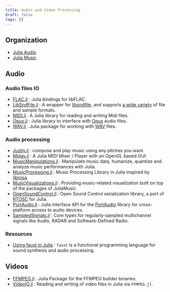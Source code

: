 ```yaml
---
title: Audio and Video Processing
draft: false
tags: []
---
```


## Organization

- [Julia Audio](https://github.com/JuliaAudio)
- [Julia Music](https://github.com/JuliaMusic)

## Audio

### Audio files IO

- [FLAC.jl](https://github.com/JuliaIO/FLAC.jl) : Julia bindings for libFLAC.
- [LibSndFile.jl](https://github.com/JuliaAudio/LibSndFile.jl) : A wrapper for [libsndfile](http://www.mega-nerd.com/libsndfile/), and supports [a wide variety](http://www.mega-nerd.com/libsndfile/) of file and sample formats.
- [MIDI.jl](https://github.com/JuliaMusic/MIDI.jl) : A Julia library for reading and writing Midi files.
- [Opus.jl](https://github.com/staticfloat/Opus.jl) : Julia library to interface with [Opus](https://www.opus-codec.org/) audio files.
- [WAV.jl](https://github.com/dancasimiro/WAV.jl) : Julia package for working with [WAV](https://en.wikipedia.org/wiki/WAV) files.

### Audio processing

- [Justly.jl](https://github.com/bramtayl/Justly.jl) : compose and play music using any pitches you want.
- [Mplay.jl](https://github.com/JuliaMusic/Mplay.jl) : A Julia MIDI Mixer / Player with an OpenGL based GUI.
- [MusicManipulations.jl](https://github.com/JuliaMusic/MusicManipulations.jl) : Manipulate music data, humanize, quantize and analyze music performances with Julia.
- [MusicProcessing.jl](https://github.com/JuliaMusic/MusicProcessing.jl) : Music Processing Library in Julia inspired by [librosa](https://librosa.org/doc/latest/index.html).
- [MusicVisualizations.jl](https://github.com/JuliaMusic/MusicVisualizations.jl) : Providing music-related visualization built on top of the packages of JuliaMusic.
- [OpenSoundControl.jl](https://github.com/fundamental/OpenSoundControl.jl) : Open Sound Control serialization library, a port of [RTOSC](https://github.com/fundamental/rtosc) for Julia.
- [PortAudio.jl](https://github.com/JuliaAudio/PortAudio.jl) : Julia interface API for the [PortAudio](http://www.portaudio.com/) library for cross-platform access to audio devices.
- [SampledSignals.jl](https://github.com/JuliaAudio/SampledSignals.jl) : Core types for regularly-sampled multichannel signals like Audio, RADAR and Software-Defined Radio.

### Resources

- [Using faust in Julia](https://faustdoc.grame.fr/tutorials/julia/) : `faust` is a functional programming language for sound synthesis and audio processing.

## Videos

- [FFMPEG.jl](https://github.com/JuliaIO/FFMPEG.jl) : Julia Package for the FFMPEG builder binaries.
- [VideoIO.jl](https://github.com/JuliaIO/VideoIO.jl) : Reading and writing of video files in Julia via `FFMPEG.jl`.
